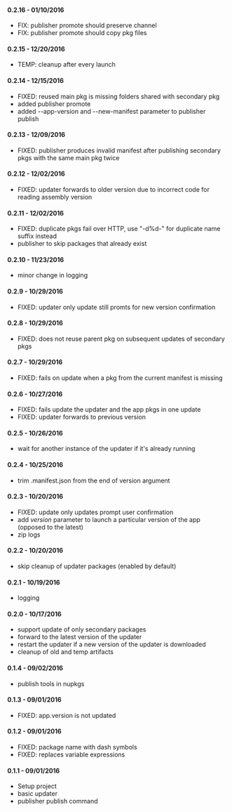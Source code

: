 #### 0.2.16 - 01/10/2016
* FIX: publisher promote should preserve channel
* FIX: publisher promote should copy pkg files 

#### 0.2.15 - 12/20/2016
* TEMP: cleanup after every launch

#### 0.2.14 - 12/15/2016
* FIXED: reused main pkg is missing folders shared with secondary pkg
* added publisher promote
* added --app-version and --new-manifest parameter to publisher publish

#### 0.2.13 - 12/09/2016
* FIXED: publisher produces invalid manifest after publishing secondary pkgs with the same main pkg twice

#### 0.2.12 - 12/02/2016
* FIXED: updater forwards to older version due to incorrect code for reading assembly version

#### 0.2.11 - 12/02/2016
* FIXED: duplicate pkgs fail over HTTP, use "-d%d-" for duplicate name suffix instead
* publisher to skip packages that already exist

#### 0.2.10 - 11/23/2016
* minor change in logging

#### 0.2.9 - 10/29/2016
* FIXED: updater only update still promts for new version confirmation

#### 0.2.8 - 10/29/2016
* FIXED: does not reuse parent pkg on subsequent updates of secondary pkgs

#### 0.2.7 - 10/29/2016
* FIXED: fails on update when a pkg from the current manifest is missing

#### 0.2.6 - 10/27/2016
* FIXED: fails update the updater and the app pkgs in one update
* FIXED: updater forwards to previous version

#### 0.2.5 - 10/26/2016
* wait for another instance of the updater if it's already running

#### 0.2.4 - 10/25/2016
* trim .manifest.json from the end of version argument

#### 0.2.3 - 10/20/2016
* FIXED: update only updates prompt user confirmation
* add *version* parameter to launch a particular version of the app (opposed to the latest)
* zip logs

#### 0.2.2 - 10/20/2016
* skip cleanup of updater packages (enabled by default)

#### 0.2.1 - 10/19/2016
* logging

#### 0.2.0 - 10/17/2016
* support update of only secondary packages 
* forward to the latest version of the updater
* restart the updater if a new version of the updater is downloaded
* cleanup of old and temp artifacts

#### 0.1.4 - 09/02/2016
* publish tools in nupkgs

#### 0.1.3 - 09/01/2016
* FIXED: app.version is not updated

#### 0.1.2 - 09/01/2016
* FIXED: package name with dash symbols
* FIXED: replaces variable expressions

#### 0.1.1 - 09/01/2016
* Setup project
* basic updater
* publisher publish command
